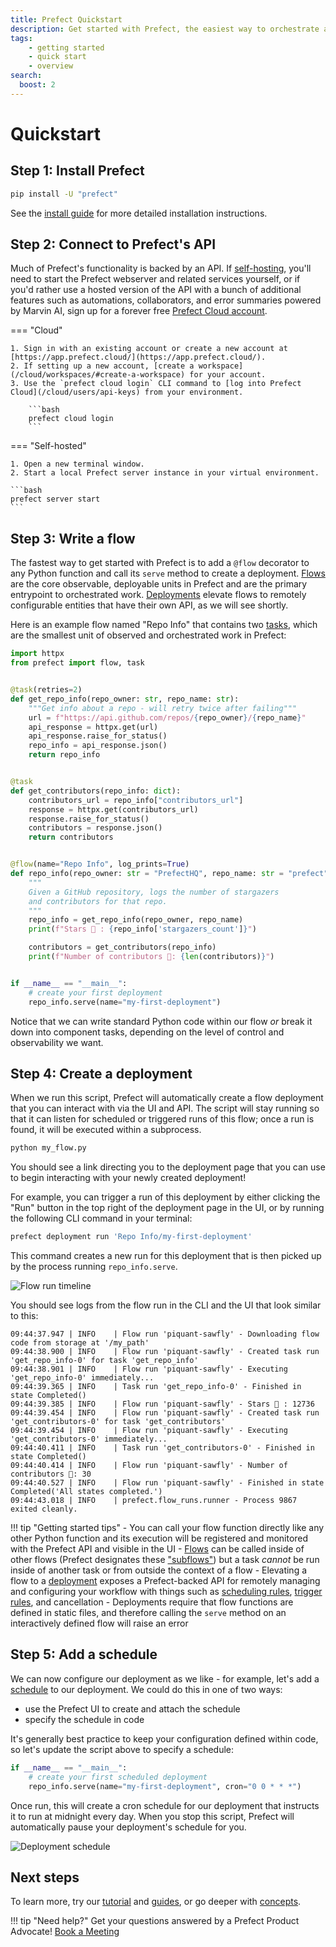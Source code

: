 ```yaml
---
title: Prefect Quickstart
description: Get started with Prefect, the easiest way to orchestrate and observe your data pipelines
tags:
    - getting started
    - quick start
    - overview
search:
  boost: 2
---
```


# Quickstart

## Step 1: Install Prefect

```bash
pip install -U "prefect"
```

See the [install guide](/getting-started/installation/) for more detailed installation instructions.

## Step 2: Connect to Prefect's API

Much of Prefect's functionality is backed by an API.
If [self-hosting](/guides/host/), you'll need to start the Prefect webserver and related services yourself, or if you'd rather use a hosted version of the API with a bunch of additional features such as automations, collaborators, and error summaries powered by Marvin AI, sign up for a forever free [Prefect Cloud account](/cloud/).

=== "Cloud"

    1. Sign in with an existing account or create a new account at [https://app.prefect.cloud/](https://app.prefect.cloud/).
    2. If setting up a new account, [create a workspace](/cloud/workspaces/#create-a-workspace) for your account.
    3. Use the `prefect cloud login` CLI command to [log into Prefect Cloud](/cloud/users/api-keys) from your environment.

        ```bash
        prefect cloud login
        ```

=== "Self-hosted"

    1. Open a new terminal window.
    2. Start a local Prefect server instance in your virtual environment.

    ```bash
    prefect server start
    ```

## Step 3: Write a flow

The fastest way to get started with Prefect is to add a `@flow` decorator to any Python function and call its `serve` method to create a deployment. [Flows](/concepts/flows/) are the core observable, deployable units in Prefect and are the primary entrypoint to orchestrated work. [Deployments](/concepts/deployments/) elevate flows to remotely configurable entities that have their own API, as we will see shortly.

Here is an example flow named "Repo Info" that contains two [tasks](/concepts/tasks/), which are the smallest unit of observed and orchestrated work in Prefect:

```python title="my_flow.py"
import httpx
from prefect import flow, task


@task(retries=2)
def get_repo_info(repo_owner: str, repo_name: str):
    """Get info about a repo - will retry twice after failing"""
    url = f"https://api.github.com/repos/{repo_owner}/{repo_name}"
    api_response = httpx.get(url)
    api_response.raise_for_status()
    repo_info = api_response.json()
    return repo_info


@task
def get_contributors(repo_info: dict):
    contributors_url = repo_info["contributors_url"]
    response = httpx.get(contributors_url)
    response.raise_for_status()
    contributors = response.json()
    return contributors


@flow(name="Repo Info", log_prints=True)
def repo_info(repo_owner: str = "PrefectHQ", repo_name: str = "prefect"):
    """
    Given a GitHub repository, logs the number of stargazers
    and contributors for that repo.
    """
    repo_info = get_repo_info(repo_owner, repo_name)
    print(f"Stars 🌠 : {repo_info['stargazers_count']}")

    contributors = get_contributors(repo_info)
    print(f"Number of contributors 👷: {len(contributors)}")


if __name__ == "__main__":
    # create your first deployment
    repo_info.serve(name="my-first-deployment")
```

Notice that we can write standard Python code within our flow _or_ break it down into component tasks, depending on the level of control and observability we want.

## Step 4: Create a deployment

When we run this script, Prefect will automatically create a flow deployment that you can interact with via the UI and API. The script will stay running so that it can listen for scheduled or triggered runs of this flow; once a run is found, it will be executed within a subprocess.

```bash
python my_flow.py
```

You should see a link directing you to the deployment page that you can use to begin interacting with your newly created deployment!

For example, you can trigger a run of this deployment by either clicking the "Run" button in the top right of the deployment page in the UI, or by running the following CLI command in your terminal:

```bash
prefect deployment run 'Repo Info/my-first-deployment'  
```

This command creates a new run for this deployment that is then picked up by the process running `repo_info.serve`.

![Flow run timeline](/img/ui/flow-run-diagram.png)

You should see logs from the flow run in the CLI and the UI that look similar to this:

```{.output .no-copy}
09:44:37.947 | INFO    | Flow run 'piquant-sawfly' - Downloading flow code from storage at '/my_path'
09:44:38.900 | INFO    | Flow run 'piquant-sawfly' - Created task run 'get_repo_info-0' for task 'get_repo_info'
09:44:38.901 | INFO    | Flow run 'piquant-sawfly' - Executing 'get_repo_info-0' immediately...
09:44:39.365 | INFO    | Task run 'get_repo_info-0' - Finished in state Completed()
09:44:39.385 | INFO    | Flow run 'piquant-sawfly' - Stars 🌠 : 12736
09:44:39.454 | INFO    | Flow run 'piquant-sawfly' - Created task run 'get_contributors-0' for task 'get_contributors'
09:44:39.454 | INFO    | Flow run 'piquant-sawfly' - Executing 'get_contributors-0' immediately...
09:44:40.411 | INFO    | Task run 'get_contributors-0' - Finished in state Completed()
09:44:40.414 | INFO    | Flow run 'piquant-sawfly' - Number of contributors 👷: 30
09:44:40.527 | INFO    | Flow run 'piquant-sawfly' - Finished in state Completed('All states completed.')
09:44:43.018 | INFO    | prefect.flow_runs.runner - Process 9867 exited cleanly.
```

!!! tip "Getting started tips"
    - You can call your flow function directly like any other Python function and its execution will be registered and monitored with the Prefect API and visible in the UI
    - [Flows](/concepts/flows) can be called inside of other flows (Prefect designates these ["subflows"](/concepts/flows/#composing-flows)) but a task _cannot_ be run inside of another task or from outside the context of a flow
    - Elevating a flow to a [deployment](/concepts/deployments/) exposes a Prefect-backed API for remotely managing and configuring your workflow with things such as [scheduling rules](/concepts/schedules/), [trigger rules](/cloud/automations/), and cancellation
    - Deployments require that flow functions are defined in static files, and therefore calling the `serve` method on an interactively defined flow will raise an error

## Step 5: Add a schedule

We can now configure our deployment as we like - for example, let's add a [schedule](/concepts/schedules/) to our deployment.  We could do this in one of two ways:

- use the Prefect UI to create and attach the schedule
- specify the schedule in code

It's generally best practice to keep your configuration defined within code, so let's update the script above to specify a schedule:

```python
if __name__ == "__main__":
    # create your first scheduled deployment
    repo_info.serve(name="my-first-deployment", cron="0 0 * * *")
```

Once run, this will create a cron schedule for our deployment that instructs it to run at midnight every day. When you stop this script, Prefect will automatically pause your deployment's schedule for you.

![Deployment schedule](/img/ui/deployment-cron-schedule.png)

## Next steps

To learn more, try our [tutorial](/tutorial) and [guides](/guides), or go deeper with [concepts](/concepts).

!!! tip "Need help?"
    Get your questions answered by a Prefect Product Advocate! [Book a Meeting](https://calendly.com/prefect-experts/prefect-product-advocates?utm_campaign=prefect_docs_cloud&utm_content=prefect_docs&utm_medium=docs&utm_source=docs)
